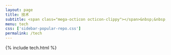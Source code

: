 ```yaml
---
layout: page
title: 技术
subtitle: <span class="mega-octicon octicon-clippy"></span>&nbsp;&nbsp; 记录成长的点滴
menu: tech
css: ['sidebar-popular-repo.css']
permalink: /tech
---
```

{% include tech.html %}